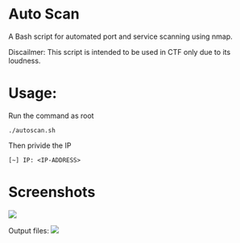 # Auto Scan
 A Bash script for automated port and service scanning using nmap.

  Discailmer: This script is intended to be used in CTF only due to its loudness.
# Usage:

Run the command as root

```./autoscan.sh```

Then privide the IP

```[~] IP: <IP-ADDRESS>```

# Screenshots
 ![](https://github.com/qTeki/Auto-Scan/blob/main/Scan.png)

Output files:
 ![](https://github.com/qTeki/Auto-Scan/blob/main/Output_files.png)
